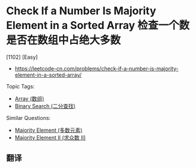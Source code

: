 # Check If a Number Is Majority Element in a Sorted Array 检查一个数是否在数组中占绝大多数

[1102] [Easy]

- https://leetcode-cn.com/problems/check-if-a-number-is-majority-element-in-a-sorted-array/

Topic Tags:

- [Array (数组)](https://leetcode-cn.com/tag/array/)
- [Binary Search (二分查找)](https://leetcode-cn.com/tag/binary-search/)

Similar Questions:

- [Majority Element (多数元素)](https://leetcode-cn.com/problems/majority-element/)
- [Majority Element II (求众数 II)](https://leetcode-cn.com/problems/majority-element-ii/)

## 翻译
